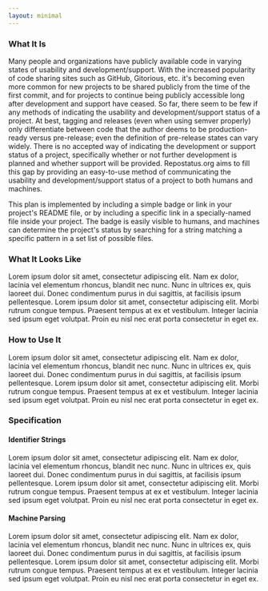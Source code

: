 ```yaml
---
layout: minimal
---
```


### What It Is

Many people and organizations have publicly available code in varying states of usability and development/support. With the increased popularity of code sharing sites such as GitHub, Gitorious, etc. it's becoming even more common for new projects to be shared publicly from the time of the first commit, and for projects to continue being publicly accessible long after development and support have ceased. So far, there seem to be few if any methods of indicating the usability and development/support status of a project. At best, tagging and releases (even when using semver properly) only differentiate between code that the author deems to be production-ready versus pre-release; even the definition of pre-release states can vary widely. There is no accepted way of indicating the development or support status of a project, specifically whether or not further development is planned and whether support will be provided. Repostatus.org aims to fill this gap by providing an easy-to-use method of communicating the usability and development/support status of a project to both humans and machines.

This plan is implemented by including a simple badge or link in your project's README file, or by including a specific link in a specially-named file inside your project. The badge is easily visible to humans, and machines can determine the project's status by searching for a string matching a specific pattern in a set list of possible files.

### What It Looks Like

Lorem ipsum dolor sit amet, consectetur adipiscing elit. Nam ex dolor, lacinia vel elementum rhoncus, blandit nec nunc. Nunc in ultrices ex, quis laoreet dui. Donec condimentum purus in dui sagittis, at facilisis ipsum pellentesque. Lorem ipsum dolor sit amet, consectetur adipiscing elit. Morbi rutrum congue tempus. Praesent tempus at ex et vestibulum. Integer lacinia sed ipsum eget volutpat. Proin eu nisl nec erat porta consectetur in eget ex.

### How to Use It

Lorem ipsum dolor sit amet, consectetur adipiscing elit. Nam ex dolor, lacinia vel elementum rhoncus, blandit nec nunc. Nunc in ultrices ex, quis laoreet dui. Donec condimentum purus in dui sagittis, at facilisis ipsum pellentesque. Lorem ipsum dolor sit amet, consectetur adipiscing elit. Morbi rutrum congue tempus. Praesent tempus at ex et vestibulum. Integer lacinia sed ipsum eget volutpat. Proin eu nisl nec erat porta consectetur in eget ex.

### Specification

#### Identifier Strings

Lorem ipsum dolor sit amet, consectetur adipiscing elit. Nam ex dolor, lacinia vel elementum rhoncus, blandit nec nunc. Nunc in ultrices ex, quis laoreet dui. Donec condimentum purus in dui sagittis, at facilisis ipsum pellentesque. Lorem ipsum dolor sit amet, consectetur adipiscing elit. Morbi rutrum congue tempus. Praesent tempus at ex et vestibulum. Integer lacinia sed ipsum eget volutpat. Proin eu nisl nec erat porta consectetur in eget ex.

#### Machine Parsing

Lorem ipsum dolor sit amet, consectetur adipiscing elit. Nam ex dolor, lacinia vel elementum rhoncus, blandit nec nunc. Nunc in ultrices ex, quis laoreet dui. Donec condimentum purus in dui sagittis, at facilisis ipsum pellentesque. Lorem ipsum dolor sit amet, consectetur adipiscing elit. Morbi rutrum congue tempus. Praesent tempus at ex et vestibulum. Integer lacinia sed ipsum eget volutpat. Proin eu nisl nec erat porta consectetur in eget ex.

